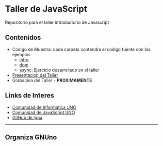 # Taller de JavaScript
Repositorio para el taller introductorio de Javascript 

## **Contenidos**
- Codigo de Muestra: cada carpeta contendra el codigo fuente con los ejemplos  
    * [intro](/0-intro/)
    * [dom](/1-dom/)
    * [async](./2-async/): Ejercicio desarrollado en el taller
- [Presentacion del Taller](./Presentacion_Taller_JavaScript.pdf)
- Grabacion del Taller - **PROXIMAMENTE**

## **Links de Interes**
- [Comunidad de Informatica UNO](https://t.me/Informatica_UNO)
- [Comunidad de JavaScript UNO](https://t.me/javascript_uno)
- [GitHub de Igna](https://github.com/IgnaGarcia)
  
---  

## **Organiza GNUno**